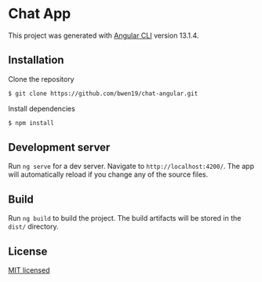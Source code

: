 # Chat App

This project was generated with [Angular CLI](https://github.com/angular/angular-cli) version 13.1.4.

## Installation

Clone the repository

```bash
$ git clone https://github.com/bwen19/chat-angular.git
```

Install dependencies

```bash
$ npm install
```

## Development server

Run `ng serve` for a dev server. Navigate to `http://localhost:4200/`. The app will automatically reload if you change any of the source files.

## Build

Run `ng build` to build the project. The build artifacts will be stored in the `dist/` directory.

## License

[MIT licensed](LICENSE)
